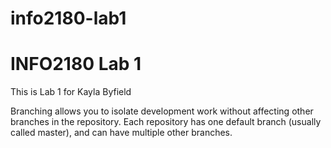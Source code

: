# info2180-lab1

# INFO2180 Lab 1

This is Lab 1 for Kayla Byfield

Branching allows you to isolate development work without affecting other branches in the repository. Each repository has one default branch (usually called master), and can have multiple other branches.